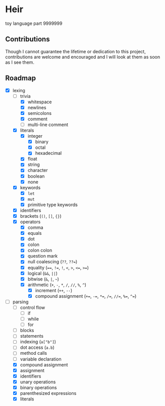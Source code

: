 # Heir
toy language part 9999999

## Contributions
Though I cannot guarantee the lifetime or dedication to this project, contributions are welcome and encouraged and I will look at them as soon as I see them.

## Roadmap
- [x] lexing
  - [ ] trivia
    - [x] whitespace
    - [x] newlines
    - [x] semicolons
    - [x] comment
    - [ ] multi-line comment
  - [x] literals
    - [x] integer
      - [x] binary
      - [x] octal
      - [x] hexadecimal
    - [x] float
    - [x] string
    - [x] character
    - [x] boolean
    - [x] none
  - [x] keywords
    - [x] `let`
    - [x] `mut`
    - [x] primitive type keywords
  - [x] identifiers
  - [x] brackets (`()`, `[]`, `{}`)
  - [x] operators
    - [x] comma
    - [x] equals
    - [x] dot
    - [x] colon
    - [x] colon colon
    - [x] question mark
    - [x] null coalescing (`??`, `??=`)
    - [x] equality (`==`, `!=`, `!`, `<`, `>`, `<=`, `>=`)
    - [x] logical (`&&`, `||`) 
    - [x] bitwise (`&`, `|`, `~`) 
    - [x] arithmetic (`+`, `-`, `*`, `/`, `//`, `%`, `^`)
      - [x] increment (`++`, `--`)
      - [x] compound assignment (`+=`, `-=`, `*=`, `/=`, `//=`, `%=`, `^=`)
- [ ] parsing
    - [ ] control flow
        - [ ] if 
        - [ ] while 
        - [ ] for 
    - [ ] blocks
    - [ ] statements
    - [ ] indexing (`a["b"]`)
    - [ ] dot access (`a.b`)
    - [ ] method calls
    - [ ] variable declaration
    - [x] compound assignment
    - [x] assignment
    - [x] identifiers
    - [x] unary operations
    - [x] binary operations
    - [x] parenthesized expressions
    - [x] literals
